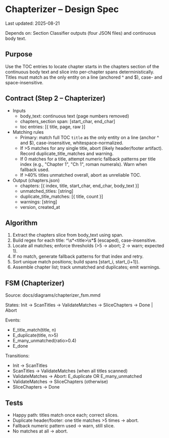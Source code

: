 # Chapterizer – Design Spec

Last updated: 2025-08-21

Depends on: Section Classifier outputs (four JSON files) and continuous body text.

## Purpose

Use the TOC entries to locate chapter starts in the chapters section of the continuous body text and slice into per-chapter spans deterministically. Titles must match as the only entity on a line (anchored ^ and $), case- and space-insensitive.

## Contract (Step 2 – Chapterizer)

- Inputs
  - body_text: continuous text (page numbers removed)
  - chapters_section span: [start_char, end_char]
  - toc entries: [{ title, page, raw }]
- Matching rules
  - Primary: match full TOC `title` as the only entity on a line (anchor ^ and $), case-insensitive, whitespace-normalized.
  - If >5 matches for any single title, abort (likely header/footer artifact). Record duplicate_title_matches and warning.
  - If 0 matches for a title, attempt numeric fallback patterns per title index (e.g., "Chapter 1", "Ch 1", roman numerals). Warn when fallback used.
  - If >40% titles unmatched overall, abort as unreliable TOC.
- Output (chapters.json)
  - chapters: [{ index, title, start_char, end_char, body_text }]
  - unmatched_titles: [string]
  - duplicate_title_matches: [{ title, count }]
  - warnings: [string]
  - version, created_at

## Algorithm

1. Extract the chapters slice from body_text using span.
1. Build regex for each title: ^\s*\<title\>\s*$ (escaped), case-insensitive.
1. Locate all matches; enforce thresholds (>5 → abort; 2 → warn; expected 1).
1. If no match, generate fallback patterns for that index and retry.
1. Sort unique match positions; build spans [start_i, start_{i+1}).
1. Assemble chapter list; track unmatched and duplicates; emit warnings.

## FSM (Chapterizer)

Source: docs/diagrams/chapterizer_fsm.mmd

States: Init → ScanTitles → ValidateMatches → SliceChapters → Done | Abort

Events:

- E_title_match(title, n)
- E_duplicate(title, n>5)
- E_many_unmatched(ratio>0.4)
- E_done

Transitions:

- Init → ScanTitles
- ScanTitles → ValidateMatches (when all titles scanned)
- ValidateMatches → Abort: E_duplicate OR E_many_unmatched
- ValidateMatches → SliceChapters (otherwise)
- SliceChapters → Done

## Tests

- Happy path: titles match once each; correct slices.
- Duplicate header/footer: one title matches >5 times → abort.
- Fallback numeric pattern used → warn, still slice.
- No matches at all → abort.
